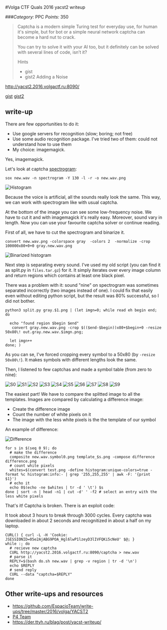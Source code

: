 #Volga CTF Quals 2016 yacst2 writeup

###*Category:* PPC *Points:* 350

> Captcha is a modern simple Turing test for everyday use, for human it's simple, but for bot or a simple neural network captcha can become a hard nut to crack.
>
> You can try to solve it with your AI too, but it definitely can be solved with several lines of code, isn’t it?
>
> Hints
> * gist
> * gist2 Adding a Noise

http://yacst2.2016.volgactf.ru:8090/

[gist](https://gist.github.com/volalex/799789663f8c29f1bb58)
[gist2](https://gist.github.com/volalex/4c62beaa721807dbc139)

## write-up

There are few opportunities to do it:

  * Use google servers for recognition (slow; boring; not free)
  * Use some audio recognition package. I've tried two of them: could not understand how to use them
  * My choice: imagemagick.

Yes, imagemagick.

Let's look at captcha [spectrogram](https://en.wikipedia.org/wiki/Spectrogram):

```
sox new.wav -n spectrogram -Y 130 -l -r -o new.wav.png
```

![Histogram](new.wav.png)

Because the voice is artificial, all the sounds really look the same.
This way, we can work with spectrogram like with usual captcha.

At the bottom of the image you can see some low-frequency noise. We have to cut it and with imagemagick it's really easy. Moreover, sound vary in length.
Now you can use your favourite captcha solver or continue reading.

First of all, we have to cut the spectrogram and binarize it.

```
convert new.wav.png -colorspace gray  -colors 2  -normalize -crop 100000x80+0+0 gray.new.wav.png
```
![Binarized histogram](gray.new.wav.png)

Next step is separating every sound. I've used my old script (you can find it as split.py in `files.tar.gz`) for it. It simply iterates over every image column and return regions which contains at least one black pixel.

There was a problem with it: sound "nine" on spectrogram was sometimes separated incorrectly (two images instead of one). I could fix that easily even without editing python script, but the result was 80% successful, so I did not bother.

```
python3 split.py gray.$1.png | (let imgn=0; while read eh begin end; do

  echo "found region $begin $end"
   convert gray.new.wav.png -crop $(($end-$begin))x80+$begin+0 -resize 50x80\! out.gray.new.wav.$imgn.png;

  let imgn++
done; )
```

As you can se, I've forced cropping every symbol to a 50x80 (by `-resize 50x80\!`). It makes symbols with different lengths look the same.

Then, I listened to few captchas and made a symbol table (from zero to nine):

![S0](S0.png) ![S1](S1.png)
![S2](S2.png) ![S3](S3.png)
![S4](S4.png) ![S5](S5.png)
![S6](S6.png) ![S7](S7.png)
![S8](S8.png) ![S9](S9.png)

The easiest part! We have to compare the splitted image to all the templates. Images are compared by calculating a difference image:

  * Create the difference image
  * Count the number of white pixels on it
  * The image with the less white pixels is the the template of our symbol

An example of difference:

![Difference](difference.png)

```
for s in $(seq 0 9); do
  # make the difference
  composite new.wav.symbol0.png template_$s.png -compose difference difference.png
  # count white pixels
  whites=$(convert test.png -define histogram:unique-colors=true -format %c histogram:info:- | grep '255,255,255' | awk -F: '{print $1}')
  # echo it
  echo 0$(echo -ne $whites | tr -d ' \t') $s
done | sort -n | head -n1 | cut -d' ' -f2 # select an entry with the less white pixels
```

That's it! Captcha is broken. There is an exploit code:

It took about 3 hours to break through 3000 cycles. Every captcha was downloaded in about 2 seconds and recognitized in about a half on my laptop.

    CURL() { curl -L -H 'Cookie: JSESSIONID=05e2AjABG9POA_Hgl6lwP1lzeyD3lIVFQKi5cNeU' $@; }
    while :; do
      # recieve new captcha
      CURL http://yacst2.2016.volgactf.ru:8090/captcha > new.wav
      # parse it
      REPLY=$(bash do.sh new.wav | grep -v region | tr -d '\n')
      echo $REPLY
      # send reply
      CURL --data "captcha=$REPLY"
    done

## Other write-ups and resources

* <https://github.com/EspacioTeam/write-ups/tree/master/2016/volga/YACST2>
* [P4 Team](https://github.com/p4-team/ctf/tree/master/2016-03-26-volga2016-quals/yacs2)
* <https://der.ttyh.ru/blag/post/yacst-writeup/>
